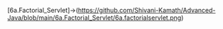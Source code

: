 [6a.Factorial_Servlet]->(https://github.com/Shivani-Kamath/Advanced-Java/blob/main/6a.Factorial_Servlet/6a.factorialservlet.png)
